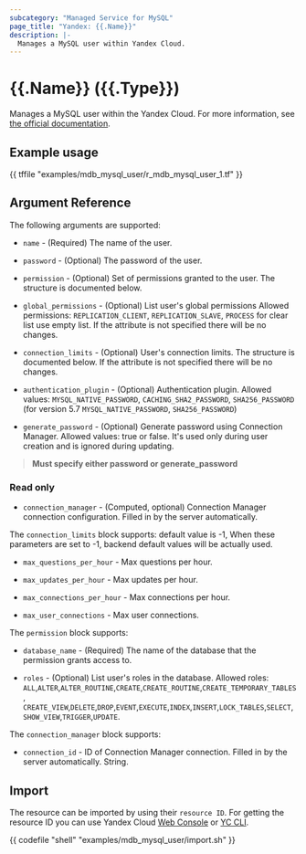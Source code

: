 ```yaml
---
subcategory: "Managed Service for MySQL"
page_title: "Yandex: {{.Name}}"
description: |-
  Manages a MySQL user within Yandex Cloud.
---
```


# {{.Name}} ({{.Type}})

Manages a MySQL user within the Yandex Cloud. For more information, see [the official documentation](https://yandex.cloud/docs/managed-mysql/).

## Example usage

{{ tffile "examples/mdb_mysql_user/r_mdb_mysql_user_1.tf" }}

## Argument Reference

The following arguments are supported:

* `name` - (Required) The name of the user.

* `password` - (Optional) The password of the user.

* `permission` - (Optional) Set of permissions granted to the user. The structure is documented below.

* `global_permissions` - (Optional) List user's global permissions 
  Allowed permissions: `REPLICATION_CLIENT`, `REPLICATION_SLAVE`, `PROCESS` for clear list use empty list. If the attribute is not specified there will be no changes.

* `connection_limits` - (Optional) User's connection limits. The structure is documented below. If the attribute is not specified there will be no changes.

* `authentication_plugin` - (Optional) Authentication plugin. Allowed values: `MYSQL_NATIVE_PASSWORD`, `CACHING_SHA2_PASSWORD`, `SHA256_PASSWORD` (for version 5.7 `MYSQL_NATIVE_PASSWORD`, `SHA256_PASSWORD`)

* `generate_password` - (Optional) Generate password using Connection Manager. Allowed values: true or false. It's used only during user creation and is ignored during updating.

> **Must specify either password or generate_password**

### Read only
* `connection_manager` - (Computed, optional) Connection Manager connection configuration. Filled in by the server automatically.

The `connection_limits` block supports:
default value is -1,
When these parameters are set to -1, backend default values will be actually used.

* `max_questions_per_hour` - Max questions per hour.

* `max_updates_per_hour` - Max updates per hour.

* `max_connections_per_hour` - Max connections per hour.

* `max_user_connections` - Max user connections.

The `permission` block supports:

* `database_name` - (Required) The name of the database that the permission grants access to.

* `roles` - (Optional) List user's roles in the database. Allowed roles: `ALL`,`ALTER`,`ALTER_ROUTINE`,`CREATE`,`CREATE_ROUTINE`,`CREATE_TEMPORARY_TABLES`, `CREATE_VIEW`,`DELETE`,`DROP`,`EVENT`,`EXECUTE`,`INDEX`,`INSERT`,`LOCK_TABLES`,`SELECT`,`SHOW_VIEW`,`TRIGGER`,`UPDATE`.

The `connection_manager` block supports:

* `connection_id` - ID of Connection Manager connection. Filled in by the server automatically. String.

## Import

The resource can be imported by using their `resource ID`. For getting the resource ID you can use Yandex Cloud [Web Console](https://console.yandex.cloud) or [YC CLI](https://yandex.cloud/docs/cli/quickstart).

{{ codefile "shell" "examples/mdb_mysql_user/import.sh" }}
